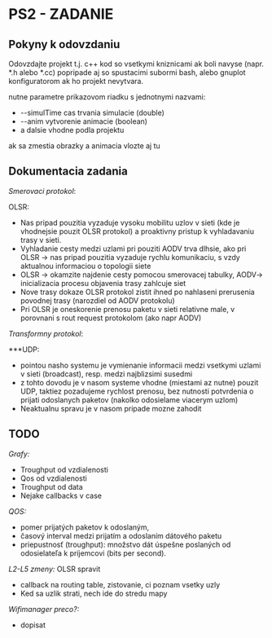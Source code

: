 # PS2 - ZADANIE

## Pokyny k odovzdaniu

Odovzdajte projekt t.j. c++ kod so vsetkymi kniznicami ak boli navyse (napr. *.h alebo *.cc) popripade aj so spustacimi subormi bash, alebo gnuplot konfiguratorom ak ho projekt nevytvara.

nutne parametre prikazovom riadku s jednotnymi nazvami: 
- --simulTime cas trvania simulacie (double)
- --anim vytvorenie animacie (boolean)
- a dalsie vhodne podla projektu

ak sa zmestia obrazky a animacia vlozte aj tu


## Dokumentacia zadania

_Smerovaci protokol_:

OLSR:
- Nas pripad pouzitia vyzaduje vysoku mobilitu uzlov v sieti (kde je vhodnejsie pouzit OLSR protokol) a proaktivny pristup k vyhladavaniu trasy v sieti.
- Vyhladanie cesty medzi uzlami pri pouziti AODV trva dlhsie, ako pri OLSR -> nas pripad pouzitia vyzaduje rychlu komunikaciu, s vzdy aktualnou informaciou o topologii siete 
- OLSR -> okamzite najdenie cesty pomocou smerovacej tabulky, AODV-> inicializacia procesu objavenia trasy zahlcuje siet
- Nove trasy dokaze OLSR protokol zistit ihned po nahlaseni prerusenia povodnej trasy (narozdiel od AODV protokolu)
- Pri OLSR je oneskorenie prenosu paketu v sieti relativne male, v porovnani s rout request protokolom (ako napr AODV) 

_Transformny protokol_:

***UDP:
- pointou nasho systemu je vymienanie informacii medzi vsetkymi uzlami v sieti  (broadcast), resp. medzi najblizsimi susedmi
- z tohto dovodu je v nasom systeme vhodne (miestami az nutne) pouzit UDP, taktiez pozadujeme rychlost prenosu, bez nutnosti potvrdenia o prijati odoslanych paketov (nakolko odosielame viacerym uzlom)
- Neaktualnu spravu je v nasom pripade mozne zahodit

## TODO

_Grafy:_
- Troughput od vzdialenosti
- Qos od vzdialenosti 
- Troughput od data
- Nejake callbacks v case

_QOS:_
- pomer prijatých paketov k odoslaným, 
- časový interval medzi prijatím a odoslaním dátového paketu 
- priepustnosť (troughput): množstvo dát úspešne poslaných od odosielateľa k príjemcovi (bits per second).

_L2-L5 zmeny:_
OLSR spravit
- callback na routing table, zistovanie, ci poznam vsetky uzly 
- Ked sa uzlik strati, nech ide do stredu mapy

_Wifimanager preco?:_
- dopisat
